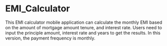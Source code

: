 # EMI_Calculator
This EMI calculator mobile application can calculate the monthly EMI based on the amount of mortgage amount tenure, and interest rate. Users need to input the principle amount, interest rate and years to get the results. In this version, the payment frequency is monthly. 
